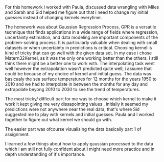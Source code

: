 For this homework i worked with Paula, discussed data wrangling with Miles and Sarah and Sid helped me figure out that i need to change my initial guesses instead of changing kernels everytime.

The homework was about Gaussian Regression Process, GPR is a versatile technique that finds applications in a wide range of fields where regression, uncertainty estimation, and data modeling are important components of the problem-solving process. It is particularly valuable when dealing with small datasets or when uncertainty in predictions is critical. Choosing kernel is kind of tricky that can go well with the given data set. In my case i chose Matern32Kernel, as it was the only one working better than the others. I still think there might be a better one to work with. The interpolating task went well however the extrapolation wasn't predicted quite well, i assume that could be because of my choice of kernel and initial guess. The data was basicaaly the sea surface temperatures for 12 months for the years 1950 to 2010 and we had to interpolate in between the months for any day and extrapolate beyong 2010 to 2030 to see the trend of temperatures.

The most tricky/ difficult part for me was to choose which kernel to make it work it kept giving me very dissapointing values , initially it seemed my predictions were not anywhere near the real data, that's where Sid suggested me to play with kernels and initial guesses. Paula and I worked together to figure out what kernel we should go with.

The easier part was ofcourse visualising the data basically part 1 of assignment. 

I learned a few things about how to apply gaussian processed to the data which i am still not fully confident about i might need more practice and in depth understanding of it's importance.

